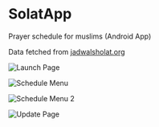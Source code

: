 # SolatApp

Prayer schedule for muslims (Android App)

Data fetched from [jadwalsholat.org](https://jadwalsholat.org)

![Launch Page](https://github.com/maulana2468/solat-app-android/blob/main/assets/images/1.png)

![Schedule Menu](https://github.com/maulana2468/solat-app-android/blob/main/assets/images/2.png)

![Schedule Menu 2](https://github.com/maulana2468/solat-app-android/blob/main/assets/images/3.png)

![Update Page](https://github.com/maulana2468/solat-app-android/blob/main/assets/images/4.png)
